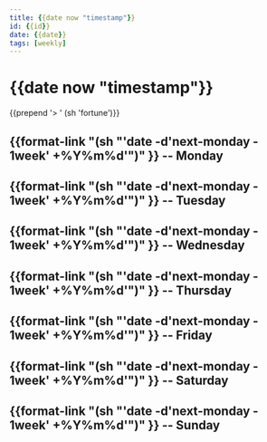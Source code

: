 ```yaml
---
title: {{date now "timestamp"}}
id: {{id}}
date: {{date}}
tags: [weekly]
---
```



# {{date now "timestamp"}}

{{prepend '> ' (sh 'fortune')}}

## {{format-link "(sh "'date -d'next-monday - 1week' +%Y%m%d'")" }} -- Monday
## {{format-link "(sh "'date -d'next-monday - 1week' +%Y%m%d'")" }}  -- Tuesday
## {{format-link "(sh "'date -d'next-monday - 1week' +%Y%m%d'")" }}  -- Wednesday
## {{format-link "(sh "'date -d'next-monday - 1week' +%Y%m%d'")" }}  -- Thursday
## {{format-link "(sh "'date -d'next-monday - 1week' +%Y%m%d'")" }}  -- Friday
## {{format-link "(sh "'date -d'next-monday - 1week' +%Y%m%d'")" }}  -- Saturday
## {{format-link "(sh "'date -d'next-monday - 1week' +%Y%m%d'")" }}  -- Sunday
